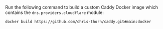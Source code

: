 Run the following command to build a custom Caddy Docker image which contains the `dns.providers.cloudflare` module:

```
docker build https://github.com/chris-thorn/caddy.git#main:docker
```
